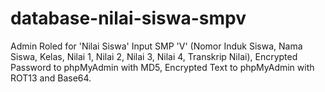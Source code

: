 # database-nilai-siswa-smpv

Admin Roled for 'Nilai Siswa' Input SMP 'V' (Nomor Induk Siswa, Nama Siswa, Kelas, Nilai 1, Nilai 2, Nilai 3, Nilai 4, Transkrip Nilai),
Encrypted Password to phpMyAdmin with MD5,
Encrypted Text to phpMyAdmin with ROT13 and Base64.
